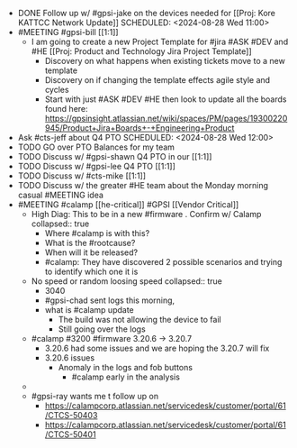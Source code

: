 - DONE Follow up w/ #gpsi-jake on the devices needed for [[Proj: Kore KATTCC Network Update]]
  SCHEDULED: <2024-08-28 Wed 11:00>
- #MEETING #gpsi-bill [[1:1]]
	- I am going to create a new Project Template for #jira #ASK #DEV and #HE [[Proj: Product and Technology Jira Project Template]]
		- Discovery on what happens when existing tickets move to a new template
		- Discovery on if changing the template effects agile style and cycles
		- Start with just #ASK #DEV #HE then look to update all the boards found here: https://gpsinsight.atlassian.net/wiki/spaces/PM/pages/19300220945/Product+Jira+Boards+-+Engineering+Product
- Ask #cts-jeff about Q4 PTO
  SCHEDULED: <2024-08-28 Wed 12:00>
- TODO GO over PTO Balances for my team
- TODO Discuss w/ #gpsi-shawn Q4 PTO in our [[1:1]]
- TODO  Discuss w/ #gpsi-lee Q4 PTO [[1:1]]
- TODO Discuss w/ #cts-mike [[1:1]]
- TODO Discuss w/ the greater #HE team about the Monday morning casual #MEETING idea
- #MEETING #calamp [[he-critical]] #GPSI [[Vendor Critical]]
	- High Diag: This to be in a new #firmware . Confirm w/ Calamp
	  collapsed:: true
		- Where #calamp is with this?
		- What is the #rootcause?
		- When will it be released?
		- #calamp: They have discovered 2 possible scenarios and trying to identify which one it is
	- No speed or random loosing speed
	  collapsed:: true
		- 3040
		- #gpsi-chad sent logs this morning,
		- what is #calamp update
			- The build was not allowing the device to fail
			- Still going over the logs
	- #calamp #3200 #firmware 3.20.6 -> 3.20.7
		- 3.20.6 had some issues and we are hoping the 3.20.7 will fix
		- 3.20.6 issues
			- Anomaly in the logs and fob buttons
				- #calamp early in the analysis
	-
	- #gpsi-ray wants me t follow up on
		- https://calampcorp.atlassian.net/servicedesk/customer/portal/61/CTCS-50403
		- https://calampcorp.atlassian.net/servicedesk/customer/portal/61/CTCS-50401